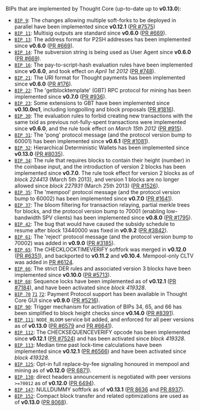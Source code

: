 BIPs that are implemented by Thought Core (up-to-date up to **v0.13.0**):

* [`BIP 9`](https://github.com/thought/bips/blob/master/bip-0009.mediawiki): The changes allowing multiple soft-forks to be deployed in parallel have been implemented since **v0.12.1**  ([PR #7575](https://github.com/thought/thought/pull/7575))
* [`BIP 11`](https://github.com/thought/bips/blob/master/bip-0011.mediawiki): Multisig outputs are standard since **v0.6.0** ([PR #669](https://github.com/thought/thought/pull/669)).
* [`BIP 13`](https://github.com/thought/bips/blob/master/bip-0013.mediawiki): The address format for P2SH addresses has been implemented since **v0.6.0** ([PR #669](https://github.com/thought/thought/pull/669)).
* [`BIP 14`](https://github.com/thought/bips/blob/master/bip-0014.mediawiki): The subversion string is being used as User Agent since **v0.6.0** ([PR #669](https://github.com/thought/thought/pull/669)).
* [`BIP 16`](https://github.com/thought/bips/blob/master/bip-0016.mediawiki): The pay-to-script-hash evaluation rules have been implemented since **v0.6.0**, and took effect on *April 1st 2012* ([PR #748](https://github.com/thought/thought/pull/748)).
* [`BIP 21`](https://github.com/thought/bips/blob/master/bip-0021.mediawiki): The URI format for Thought payments has been implemented since **v0.6.0** ([PR #176](https://github.com/thought/thought/pull/176)).
* [`BIP 22`](https://github.com/thought/bips/blob/master/bip-0022.mediawiki): The 'getblocktemplate' (GBT) RPC protocol for mining has been implemented since **v0.7.0** ([PR #936](https://github.com/thought/thought/pull/936)).
* [`BIP 23`](https://github.com/thought/bips/blob/master/bip-0023.mediawiki): Some extensions to GBT have been implemented since **v0.10.0rc1**, including longpolling and block proposals ([PR #1816](https://github.com/thought/thought/pull/1816)).
* [`BIP 30`](https://github.com/thought/bips/blob/master/bip-0030.mediawiki): The evaluation rules to forbid creating new transactions with the same txid as previous not-fully-spent transactions were implemented since **v0.6.0**, and the rule took effect on *March 15th 2012* ([PR #915](https://github.com/thought/thought/pull/915)).
* [`BIP 31`](https://github.com/thought/bips/blob/master/bip-0031.mediawiki): The 'pong' protocol message (and the protocol version bump to 60001) has been implemented since **v0.6.1** ([PR #1081](https://github.com/thought/thought/pull/1081)).
* [`BIP 32`](https://github.com/thought/bips/blob/master/bip-0032.mediawiki): Hierarchical Deterministic Wallets has been implemented since **v0.13.0** ([PR #8035](https://github.com/thought/thought/pull/8035)).
* [`BIP 34`](https://github.com/thought/bips/blob/master/bip-0034.mediawiki): The rule that requires blocks to contain their height (number) in the coinbase input, and the introduction of version 2 blocks has been implemented since **v0.7.0**. The rule took effect for version 2 blocks as of *block 224413* (March 5th 2013), and version 1 blocks are no longer allowed since *block 227931* (March 25th 2013) ([PR #1526](https://github.com/thought/thought/pull/1526)).
* [`BIP 35`](https://github.com/thought/bips/blob/master/bip-0035.mediawiki): The 'mempool' protocol message (and the protocol version bump to 60002) has been implemented since **v0.7.0** ([PR #1641](https://github.com/thought/thought/pull/1641)).
* [`BIP 37`](https://github.com/thought/bips/blob/master/bip-0037.mediawiki): The bloom filtering for transaction relaying, partial merkle trees for blocks, and the protocol version bump to 70001 (enabling low-bandwidth SPV clients) has been implemented since **v0.8.0** ([PR #1795](https://github.com/thought/thought/pull/1795)).
* [`BIP 42`](https://github.com/thought/bips/blob/master/bip-0042.mediawiki): The bug that would have caused the subsidy schedule to resume after block 13440000 was fixed in **v0.9.2** ([PR #3842](https://github.com/thought/thought/pull/3842)).
* [`BIP 61`](https://github.com/thought/bips/blob/master/bip-0061.mediawiki): The 'reject' protocol message (and the protocol version bump to 70002) was added in **v0.9.0** ([PR #3185](https://github.com/thought/thought/pull/3185)).
* [`BIP 65`](https://github.com/thought/bips/blob/master/bip-0065.mediawiki): The CHECKLOCKTIMEVERIFY softfork was merged in **v0.12.0** ([PR #6351](https://github.com/thought/thought/pull/6351)), and backported to **v0.11.2** and **v0.10.4**. Mempool-only CLTV was added in [PR #6124](https://github.com/thought/thought/pull/6124).
* [`BIP 66`](https://github.com/thought/bips/blob/master/bip-0066.mediawiki): The strict DER rules and associated version 3 blocks have been implemented since **v0.10.0** ([PR #5713](https://github.com/thought/thought/pull/5713)).
* [`BIP 68`](https://github.com/thought/bips/blob/master/bip-0068.mediawiki): Sequence locks have been implemented as of **v0.12.1**  ([PR #7184](https://github.com/thought/thought/pull/7184)), and have been activated since *block 419328*.
* [`BIP 70`](https://github.com/thought/bips/blob/master/bip-0070.mediawiki) [`71`](https://github.com/thought/bips/blob/master/bip-0071.mediawiki) [`72`](https://github.com/thought/bips/blob/master/bip-0072.mediawiki): Payment Protocol support has been available in Thought Core GUI since **v0.9.0** ([PR #5216](https://github.com/thought/thought/pull/5216)).
* [`BIP 90`](https://github.com/thought/bips/blob/master/bip-0090.mediawiki): Trigger mechanism for activation of BIPs 34, 65, and 66 has been simplified to block height checks since **v0.14.0** ([PR #8391](https://github.com/thought/thought/pull/8391)).
* [`BIP 111`](https://github.com/thought/bips/blob/master/bip-0111.mediawiki): `NODE_BLOOM` service bit added, and enforced for all peer versions as of **v0.13.0** ([PR #6579](https://github.com/thought/thought/pull/6579) and [PR #6641](https://github.com/thought/thought/pull/6641)).
* [`BIP 112`](https://github.com/thought/bips/blob/master/bip-0112.mediawiki): The CHECKSEQUENCEVERIFY opcode has been implemented since **v0.12.1** ([PR #7524](https://github.com/thought/thought/pull/7524)) and has been activated since *block 419328*.
* [`BIP 113`](https://github.com/thought/bips/blob/master/bip-0113.mediawiki): Median time past lock-time calculations have been implemented since **v0.12.1** ([PR #6566](https://github.com/thought/thought/pull/6566)) and have been activated since *block 419328*.
* [`BIP 125`](https://github.com/thought/bips/blob/master/bip-0125.mediawiki): Opt-in full replace-by-fee signaling honoured in mempool and mining as of **v0.12.0** ([PR 6871](https://github.com/thought/thought/pull/6871)).
* [`BIP 130`](https://github.com/thought/bips/blob/master/bip-0130.mediawiki): direct headers announcement is negotiated with peer versions `>=70012` as of **v0.12.0** ([PR 6494](https://github.com/thought/thought/pull/6494)).
* [`BIP 147`](https://github.com/thought/bips/blob/master/bip-0147.mediawiki): NULLDUMMY softfork as of **v0.13.1** ([PR 8636](https://github.com/thought/thought/pull/8636) and [PR 8937](https://github.com/thought/thought/pull/8937)).
* [`BIP 152`](https://github.com/thought/bips/blob/master/bip-0152.mediawiki): Compact block transfer and related optimizations are used as of **v0.13.0** ([PR 8068](https://github.com/thought/thought/pull/8068)).

